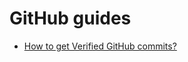 # GitHub guides
- [How to get Verified GitHub commits?](../../wiki/How-to-get-verified-GitHub-commits-(GPG))

